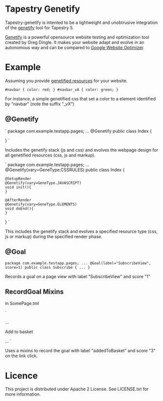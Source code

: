 Tapestry Genetify
=================

Tapestry-genetify is intented to be a lightweight and unobtrusive integration of the [genetify](https://github.com/gregdingle/genetify/wiki/) tool for Tapestry 5.

[Genetify](https://github.com/gregdingle/genetify/wiki/) is a powerful opensource website testing and optimization tool created by Greg Dingle.
It makes your website adapt and evolve in an autonomous way and can be compared to [Google Website Optimizer](http://www.google.com/websiteoptimizer/).

Example
=======

Assuming you provide [genetified resources](https://github.com/gregdingle/genetify/wiki/Usage) for your website.

`
#navbar { color: red; }
#navbar_vA { color: green; }
`

For instance, a simple genetified css that set a color to a element identified by "navbar" (note the suffix "_vX")

@Genetify 
---------

`
package com.example.testapp.pages;
...
@Genetify
public class Index {
	
}
`

Includes the genetify stack (js and css) and evolves the webpage design for all genetified resources (css, js and markup).

`
package com.example.testapp.pages;
...
@Genetify(vary=GeneType.CSSRULES)
public class Index {
	
	@SetupRender
	@Genetify(vary=GeneType.JAVASCRIPT)
	void init(){		
	}
	
	@AfterRender
	@Genetify(vary=GeneType.ELEMENTS)
	void doEnd(){
	}
}
`

This includes the genetify stack and evolves a specified resource type (css, js or markup) during the specified render phase.

@Goal
-----

`
package com.example.testapp.pages;
...
@Goal(label="SubscribeView", score=1)
public class Subscribe {
...
}
`

Records a goal on a page view with label "SubscribeView" and score "1"

RecordGoal Mixins
-----------------

in SomePage.tml

`
<html t:type="layout" title="Some Page"
      xmlns:t="http://tapestry.apache.org/schema/tapestry_5_3.xsd"
      xmlns:p="tapestry:parameter">
	...
	<p>
		<t:actionlink t:id="addToBasket" t:mixins="genetify/RecordGoal" t:label="addedToBasket" t:score="3">Add to basket</t:actionlink>
	</p>
	...
</html>
`

Uses a mixins to record the goal with label "addedToBasket" and score "3" on the link click.

Licence
=======

This project is distributed under Apache 2 License. See LICENSE.txt for more information.